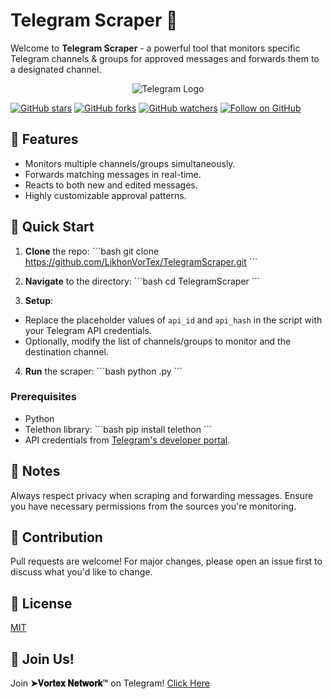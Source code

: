 # Telegram Scraper 🚀

Welcome to **Telegram Scraper** - a powerful tool that monitors specific Telegram channels & groups for approved messages and forwards them to a designated channel.

<p align="center">
  <img src="[https://i.imgur.com/UYSWm3W.png](https://ibb.co/vkx6XG3)" alt="Telegram Logo">
</p>

[![GitHub stars](https://img.shields.io/github/stars/LikhonVorTex/TelegramScraper.svg?style=social&label=Star)](https://github.com/LikhonVorTex/TelegramScraper)
[![GitHub forks](https://img.shields.io/github/forks/LikhonVorTex/TelegramScraper.svg?style=social&label=Fork)](https://github.com/LikhonVorTex/TelegramScraper/fork)
[![GitHub watchers](https://img.shields.io/github/watchers/LikhonVorTex/TelegramScraper.svg?style=social&label=Watch)](https://github.com/LikhonVorTex/TelegramScraper)
[![Follow on GitHub](https://img.shields.io/github/followers/LikhonVorTex.svg?style=social&label=Follow)](https://github.com/LikhonVorTex)

## 🌟 Features

- Monitors multiple channels/groups simultaneously.
- Forwards matching messages in real-time.
- Reacts to both new and edited messages.
- Highly customizable approval patterns.

## 🚀 Quick Start

1. **Clone** the repo:
\```bash
git clone https://github.com/LikhonVorTex/TelegramScraper.git
\```

2. **Navigate** to the directory:
\```bash
cd TelegramScraper
\```

3. **Setup**:
- Replace the placeholder values of `api_id` and `api_hash` in the script with your Telegram API credentials.
- Optionally, modify the list of channels/groups to monitor and the destination channel.

4. **Run** the scraper:
\```bash
python <script-name>.py
\```

### Prerequisites

- Python
- Telethon library:
\```bash
pip install telethon
\```
- API credentials from [Telegram's developer portal](https://my.telegram.org/auth).

## 📝 Notes

Always respect privacy when scraping and forwarding messages. Ensure you have necessary permissions from the sources you're monitoring.

## 🤝 Contribution

Pull requests are welcome! For major changes, please open an issue first to discuss what you'd like to change.

## 📄 License

[MIT](https://choosealicense.com/licenses/mit/)

## 📌 Join Us!

Join **➤𝐕𝐨𝐫𝐭𝐞𝐱 𝐍𝐞𝐭𝐰𝐨𝐫𝐤™** on Telegram! [Click Here](https://t.me/VorTexNetworkTeam)
